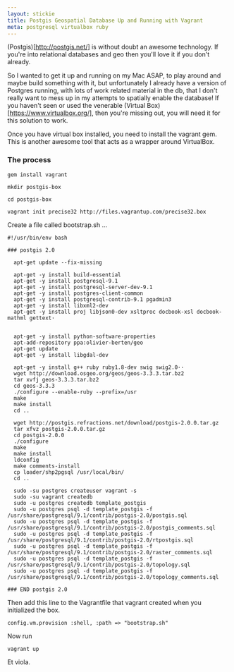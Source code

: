 ```yaml
---
layout: stickie
title: Postgis Geospatial Database Up and Running with Vagrant
meta: postgresql virtualbox ruby
---
```

(Postgis)[http://postgis.net/] is without doubt an awesome technology. If you're into relational databases and geo then you'll love it if you don't already.

So I wanted to get it up and running on my Mac ASAP, to play around and maybe build something with it, but unfortunately I already have a version of Postgres running, with lots of work related material in the db, that I don't really want to mess up in my attempts to spatially enable the database! If you haven't seen or used the venerable (Virtual Box)[https://www.virtualbox.org/], then you're missing out, you will need it for this solution to work.

Once you have virtual box installed, you need to install the vagrant gem. This is another awesome tool that acts as a wrapper around VirtualBox.

### The process

    gem install vagrant

    mkdir postgis-box

    cd postgis-box

    vagrant init precise32 http://files.vagrantup.com/precise32.box

Create a file called bootstrap.sh ...

    #!/usr/bin/env bash

    ### postgis 2.0

      apt-get update --fix-missing

      apt-get -y install build-essential
      apt-get -y install postgresql-9.1
      apt-get -y install postgresql-server-dev-9.1
      apt-get -y install postgres-client-common
      apt-get -y install postgresql-contrib-9.1 pgadmin3
      apt-get -y install libxml2-dev
      apt-get -y install proj libjson0-dev xsltproc docbook-xsl docbook-mathml gettext·


      apt-get -y install python-software-properties
      apt-add-repository ppa:olivier-berten/geo
      apt-get update
      apt-get -y install libgdal-dev

      apt-get -y install g++ ruby ruby1.8-dev swig swig2.0··
      wget http://download.osgeo.org/geos/geos-3.3.3.tar.bz2
      tar xvfj geos-3.3.3.tar.bz2
      cd geos-3.3.3
      ./configure --enable-ruby --prefix=/usr
      make
      make install
      cd ..

      wget http://postgis.refractions.net/download/postgis-2.0.0.tar.gz
      tar xfvz postgis-2.0.0.tar.gz
      cd postgis-2.0.0
      ./configure
      make
      make install
      ldconfig
      make comments-install
      cp loader/shp2pgsql /usr/local/bin/
      cd ..

      sudo -su postgres createuser vagrant -s
      sudo -su vagrant createdb
      sudo -u postgres createdb template_postgis
      sudo -u postgres psql -d template_postgis -f /usr/share/postgresql/9.1/contrib/postgis-2.0/postgis.sql
      sudo -u postgres psql -d template_postgis -f /usr/share/postgresql/9.1/contrib/postgis-2.0/postgis_comments.sql
      sudo -u postgres psql -d template_postgis -f /usr/share/postgresql/9.1/contrib/postgis-2.0/rtpostgis.sql
      sudo -u postgres psql -d template_postgis -f /usr/share/postgresql/9.1/contrib/postgis-2.0/raster_comments.sql
      sudo -u postgres psql -d template_postgis -f /usr/share/postgresql/9.1/contrib/postgis-2.0/topology.sql
      sudo -u postgres psql -d template_postgis -f /usr/share/postgresql/9.1/contrib/postgis-2.0/topology_comments.sql

    ### END postgis 2.0

Then add this line to the Vagrantfile that vagrant created when you initialized the box.

    config.vm.provision :shell, :path => "bootstrap.sh"

Now run
    
    vagrant up

Et viola.

